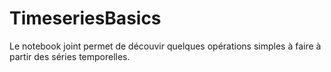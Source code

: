 # TimeseriesBasics

Le notebook joint permet de découvir quelques opérations simples à faire à partir des séries temporelles.
